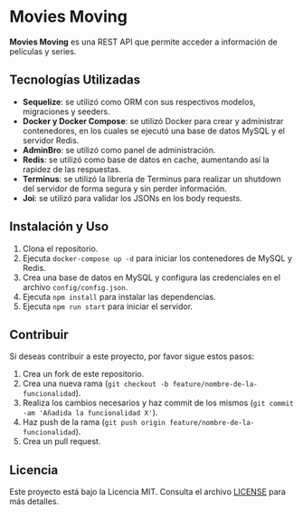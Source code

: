 # Movies Moving

**Movies Moving** es una REST API que permite acceder a información de películas y series.

## Tecnologías Utilizadas

- **Sequelize**: se utilizó como ORM con sus respectivos modelos, migraciones y seeders.
- **Docker y Docker Compose**: se utilizó Docker para crear y administrar contenedores, en los cuales se ejecutó una base de datos MySQL y el servidor Redis.
- **AdminBro**: se utilizó como panel de administración.
- **Redis**: se utilizó como base de datos en cache, aumentando así la rapidez de las respuestas.
- **Terminus**: se utilizó la librería de Terminus para realizar un shutdown del servidor de forma segura y sin perder información.
- **Joi**: se utilizó para validar los JSONs en los body requests.

## Instalación y Uso

1. Clona el repositorio.
2. Ejecuta `docker-compose up -d` para iniciar los contenedores de MySQL y Redis.
3. Crea una base de datos en MySQL y configura las credenciales en el archivo `config/config.json`.
4. Ejecuta `npm install` para instalar las dependencias.
5. Ejecuta `npm run start` para iniciar el servidor.

## Contribuir

Si deseas contribuir a este proyecto, por favor sigue estos pasos:

1. Crea un fork de este repositorio.
2. Crea una nueva rama (`git checkout -b feature/nombre-de-la-funcionalidad`).
3. Realiza los cambios necesarios y haz commit de los mismos (`git commit -am 'Añadida la funcionalidad X'`).
4. Haz push de la rama (`git push origin feature/nombre-de-la-funcionalidad`).
5. Crea un pull request.

## Licencia

Este proyecto está bajo la Licencia MIT. Consulta el archivo [LICENSE](LICENSE) para más detalles.
